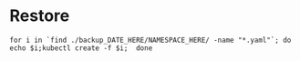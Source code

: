 # Restore

```shell
for i in `find ./backup_DATE_HERE/NAMESPACE_HERE/ -name "*.yaml"`; do echo $i;kubectl create -f $i;  done
```